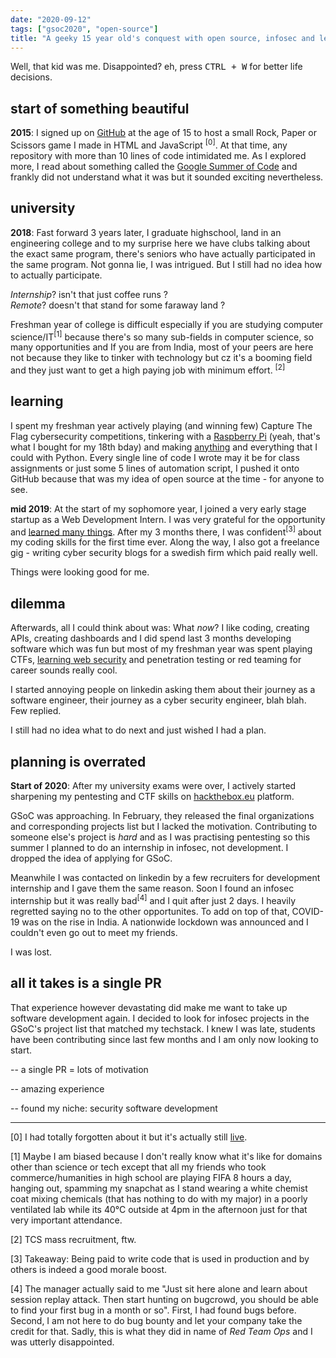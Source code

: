 ```yaml
---
date: "2020-09-12"
tags: ["gsoc2020", "open-source"]
title: "A geeky 15 year old's conquest with open source, infosec and learning"
---
```


Well, that kid was me. Disappointed? eh, press <kbd>CTRL + W</kbd> for better life decisions.

## start of something beautiful

**2015**: I signed up on [GitHub](GitHub.com) at the age of 15 to host a small Rock, Paper or Scissors game I made in HTML and JavaScript <sup>[0]</sup>.
At that time, any repository with more than 10 lines of code intimidated me. As I explored more, I read about something called the [Google Summer of Code](https://summerofcode.withgoogle.com/) and frankly did not understand what it was but it sounded exciting nevertheless.

## university

**2018**: Fast forward 3 years later, I graduate highschool, land in an engineering college and to my surprise here we have clubs talking about the exact same program, there's seniors who have actually participated in the same program. Not gonna lie, I was intrigued. But I still had no idea how to actually participate.

_Internship_? isn't that just coffee runs ? <br/>
_Remote_? doesn't that stand for some faraway land ?

Freshman year of college is difficult especially if you are studying computer science/IT<sup>[1]</sup> because there's so many sub-fields in computer science, so many opportunities and If you are from India, most of your peers are here not because they like to tinker with technology but cz it's a booming field and they just want to get a high paying job with minimum effort. <sup>[2]</sup>

## learning

I spent my freshman year actively playing (and winning few) Capture The Flag cybersecurity competitions, tinkering with a [Raspberry Pi](https://github.com/Eshaan7/LED_Matrix_with_Rpi#demo) (yeah, that's what I bought for my 18th bday) and making [anything](https://www.reddit.com/r/Piracy/comments/bjg0ry/rename_subs_to_match_video_file_names_in_one/) and everything that I could with Python. Every single line of code I wrote may it be for class assignments or just some 5 lines of automation script, I pushed it onto GitHub because that was my idea of open source at the time - for anyone to see.

**mid 2019**: At the start of my sophomore year, I joined a very early stage startup as a Web Development Intern. I was very grateful for the opportunity and [learned many things](https://medium.com/techspace-usict/getting-that-first-internship-and-keeping-it-full-stack-web-at-a-startup-a750c42ee0d0?source=friends_link&sk=3f5008c11225bd34de82e6ba0be57333). After my 3 months there, I was confident<sup>[3]</sup> about my coding skills for the first time ever. Along the way, I also got a freelance gig - writing cyber security blogs for a swedish firm which paid really well.

Things were looking good for me.

## dilemma

Afterwards, all I could think about was: What _now_? I like coding, creating APIs, creating dashboards and I did spend last 3 months developing software which was fun but most of my freshman year was spent playing CTFs, [learning web security](https://medium.com/techspace-usict/pentesterlab-com-my-experience-totally-awesome-and-totally-not-getting-paid-for-this-4231ed35ccb6) and penetration testing or red teaming for career sounds really cool.

I started annoying people on linkedin asking them about their journey as a software engineer, their journey as a cyber security engineer, blah blah. Few replied.

I still had no idea what to do next and just wished I had a plan.

## planning is overrated

**Start of 2020**:
After my university exams were over, I actively started sharpening my pentesting and CTF skills on [hackthebox.eu](https://www.hackthebox.eu/profile/256874) platform. 

GSoC was approaching. In February, they released the final organizations and corresponding projects list but I lacked the motivation. Contributing to someone else's project is _hard_ and as I was practising pentesting so this summer I planned to do an internship in infosec, not development. I dropped the idea of applying for GSoC.

Meanwhile I was contacted on linkedin by a few recruiters for development internship and I gave them the same reason. Soon I found an infosec internship but it was really bad<sup>[4]</sup> and I quit after just 2 days. I heavily regretted saying no to the other opportunites. To add on top of that, COVID-19 was on the rise in India. A nationwide lockdown was announced and I couldn't even go out to meet my friends.

I was lost.

## all it takes is a single PR

That experience however devastating did make me want to take up software development again. I decided to look for infosec projects in the GSoC's project list that matched my techstack. I knew I was late, students have been contributing since last few months and I am only now looking to start.

-- a single PR = lots of motivation

-- amazing experience

-- found my niche: security software development

<hr/>

[0] I had totally forgotten about it but it's actually still [live](http://eshaan7.github.io/Rockpaperscissors).

[1] Maybe I am biased because I don't really know what it's like for domains other than science or tech except that all my friends who took commerce/humanities in high school are playing FIFA 8 hours a day, hanging out, spamming my snapchat as I stand wearing a white chemist coat mixing chemicals (that has nothing to do with my major) in a poorly ventilated lab while its 40°C outside at 4pm in the afternoon just for that very important attendance.

[2] TCS mass recruitment, ftw.

[3] Takeaway: Being paid to write code that is used in production and by others is indeed a good morale boost.

[4] The manager actually said to me "Just sit here alone and learn about session replay attack. Then start hunting on bugcrowd, you should be able to find your first bug in a month or so". First, I had found bugs before. Second, I am not here to do bug bounty and let your company take the credit for that. Sadly, this is what they did in name of _Red Team Ops_ and I was utterly disappointed.